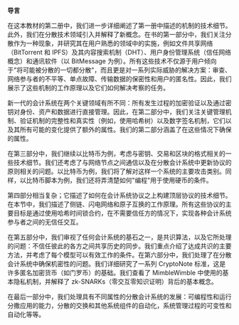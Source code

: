 **导言**

在这本教材的第二册中，我们进一步详细阐述了第一册中描述的机制的技术细节。此外，我们在分散技术领域引入并解释了新概念。在书的第一部分中，我们关注分散作为一种现象，并研究其在用户熟悉的领域中的实施，例如文件共享网络（BitTorrent 和 IPFS）及其内容搜索机制（DHT）、用户身份管理系统（信任网络概念）和通讯软件（以 BitMessage 为例）。所有这些技术不仅源于用户倾向于"将可能被分散的一切都分散"，而且更是对一系列实际威胁的解决方案：审查、网络参与者的不平等、单点故障、传输数据的保密性和用户的匿名性。因此，我们展示了这些机制的工作原理以及它们如何解决考察的任务。

新一代的会计系统在两个关键领域有所不同：所有发生过程的加密验证以及通过密钥对身份、资产和数据进行直接管理。因此，在第二部分中，我们关注关键管理机制、验证机制的完整性和真实性（例如，使用哈希树）以及数字签名机制，它们以及其所有可能的变化提供了额外的属性。我们的第二部分涵盖了在这些情况下确保的属性。

在第三部分中，我们继续以比特币为例，考虑与密钥、交易和区块的格式相关的一些技术细节。我们还考虑了与网络节点之间通信以及在分散会计系统中更新协议的原则相关的问题。以比特币为例，我们将了解对这样一个系统的主要攻击类别。同样，以比特币脚本为例，我们还将弄清楚如何"编程"用于使用硬币的条件。

第四部分相当复杂；它描述了如何在会计系统协议之上构建顶层协议的技术细节。在本节中，我们描述了侧链、闪电网络和原子互换的工作原理。所有这些协议的主要目标是通过使用哈希时间锁合约，在不需要信任方的情况下，实现各种会计系统参与者之间的无信任交互。

在第五部分中，我们审视了任何会计系统的基石之一，是共识算法，以及它所处理的问题：不信任彼此的各方之间共享历史的同步。我们重点介绍了达成共识的主要方法，并考虑了每个模型可以有效工作的条件。在第六部分中，我们处理了在分散会计系统中确保机密性的问题。我们详细研究了一系列 CryptoNote 标准，这是许多匿名加密货币（如门罗币）的基础。我们查看了 MimbleWimble 中使用的基本隐私机制，并解释了 zk-SNARKs（零交互零知识证明）背后的基本概念。

在最后一部分中，我们处理具有不同属性的分散会计系统的发展：可编程性和运行分撒应用的能力，分散的交换和其他系统组件的自动化，系统管理过程的可变性和自动化等等。

